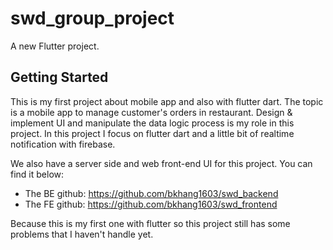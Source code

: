 # swd_group_project

A new Flutter project.

## Getting Started

This is my first project about mobile app and also with flutter dart. The topic is a mobile app to manage customer's orders in restaurant.
Design & implement UI and manipulate the data logic process is my role in this project. In this project I focus on flutter dart and a little
bit of realtime notification with firebase.

We also have a server side and web front-end UI for this project. You can find it below:
- The BE github: https://github.com/bkhang1603/swd_backend
- The FE github: https://github.com/bkhang1603/swd_frontend


Because this is my first one with flutter so this project still has some problems that I haven't handle yet.
